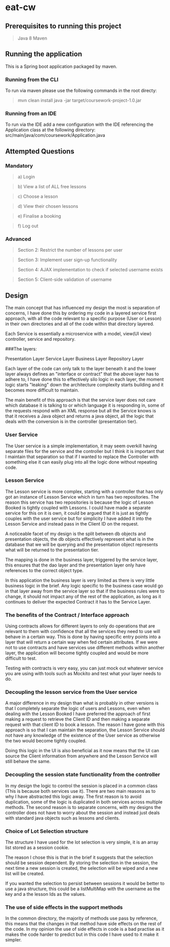 # eat-cw

## Prerequisites to running this project
> Java 8
> Maven 

## Running the application

This is a Spring boot application packaged by maven.


### Running from the CLI

To run via maven please use the following commands in the root directy:

> mvn clean install 
> java -jar target/coursework-project-1.0.jar

### Running from an IDE

To run via the IDE add a new configuration with the IDE referencing the Application class 
at the following directory: src/main/java/com/coursework/Application.java

## Attempted Questions

### Mandatory 

> a) Login

> b) View a list of ALL free lessons

> c) Choose a lesson

> d) View their chosen lessons

> e) Finalise a booking

> f) Log out

### Advanced 

> Section 2: Restrict the number of lessons per user

> Section 3: Implement user sign-up functionality

> Section 4: AJAX implementation to check if selected username exists

> Section 5: Client-side validation of username
 
## Design

The main concept that has influenced my design the most is separation of concerns, I have done this by ordering my code in a layered service first approach, 
with all the code relevant to a specific purpose (User or Lesson) in their own directories and all of the code within that directory layered. 

Each Service is essentially a microservice with a model, view(UI view) controller, service and repository.


###The layers:

Presentation Layer
Service Layer
Business Layer
Repository Layer

Each layer of the code can only talk to the layer beneath it and the lower layer always defines an "interface or contract"
that the above layer has to adhere to, I have done this to effectively silo logic in each layer, the moment logic starts "leaking" down the 
architecture complexity starts building and it becomes more difficult to maintain.

The main benefit of this approach is that the service layer does not care which database it is talking to or which language it
is responding in, some of the requests respond with an XML response but all the Service knows is that it receives a Java 
object and returns a java object, all the logic that deals with the conversion is in the controller (presentation tier).


### User Service

The User service is a simple implementation, it may seem overkill having separate files for the service and the controller 
but I think it is important that I maintain that separation so that 
if I wanted to replace the Controller with something else it can easily plug into all the logic done without repeating code.


### Lesson Service

The Lesson service is more complex, starting with a controller that has only got an instance of Lesson Service which in turn has two repositories.
The reason this service has two repositories is because the logic of Lesson Booked is tightly coupled with Lessons.
I could have made a separate service for this on it is own, it could be argued that it is just as tightly couples with the user service but for simplicity
I have added it into the Lesson Service and instead pass in the Client ID on the request.

A noticeable facet of my design is the split between db objects and presentation objects, the db objects effectively represent what is in the 
database that we will be querying and the presentation object represents what will be returned to the presentation tier. 

The mapping is done in the business layer, triggered by the service layer, this ensures that the dao layer and the presentation layer
only have references to the correct object type.
 
In this application the business layer is very limited as there is very little business logic 
in the brief. Any logic specific to the business case would go in that layer away from the service layer so that if 
the business rules were to change, it should not impact any of the rest of the application, as long as it continues to 
deliver the expected Contract it has to the Service Layer.

### The benefits of the Contract / Interface approach

Using contracts allows for different layers to only do operations that are relevant to them with confidence that all the 
services they need to use will behave in a certain way. This is done by having specific entry points into a layer that will return a certain way when fed certain attributes.
If we were not to use contracts and have services use different methods within another layer, the application will become tightly coupled
and would be more difficult to test.

Testing with contracts is very easy, you can just mock out whatever service you are using with tools such as Mockito and 
test what your layer needs to do.

### Decoupling the lesson service from the User service

A major difference in my design than what is probably in other versions is that I completely separate the logic of users and Lessons,
even when dealing with the Lesson Booked I have preferred the approach of first making a request to retrieve the Client ID 
and then making a separate request with that client ID to book a lesson. The reason I have gone with this approach is so that 
I can maintain the separation, the Lesson Service should not have any knowledge of the existence of the User service as otherwise the two would 
become tightly coupled.

Doing this logic in the UI is also beneficial as it now means that the UI can source the Client information from anywhere and 
the Lesson Service will still behave the same.

### Decoupling the session state functionality from the controller

In my design the logic to control the session is placed in a common class (This is because both services use it).
There are two main reasons as to why I have abstracted this logic away. The first reason is to avoid duplication, some of 
the logic is duplicated in both services across multiple methods. The second reason is to separate concerns, with my designs
the controller does not have to worry about the session and instead just deals with standard java objects such as lessons 
and clients.

### Choice of Lot Selection structure

The structure I have used for the lot selection is very simple, it is an array list stored as a session cookie.

The reason I chose this is that in the brief it suggests that the selection should be session dependent.
By storing the selection in the session, the next time a new session is created, the selection will be wiped and
a new list will be created. 

If you wanted the selection to persist between sessions it would be better to use a java structure, this
could be a listMultiMap with the username as the key and a the lesson Ids as the values.


### The use of side effects in the support methods

In the common directory, the majority of methods use pass by reference, this means that the changes in that method
have side effects on the rest of the code. In my opinion the use of side effects in code is a bad practise as it 
makes the code harder to predict but in this code I have used to it make it simpler.

